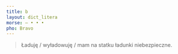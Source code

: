 ```yaml
---
title: b
layout: dict_litera
morse: ‒ • • •
pho: Bravo
---
```

> Ładuję / wyładowuję / mam na statku ładunki niebezpieczne.